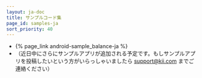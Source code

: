 ```yaml
---
layout: ja-doc
title: サンプルコード集
page_id: samples-ja
sort_priority: 40
---
```

* {% page_link android-sample_balance-ja %}
* （近日中にさらにサンプルアプリが追加される予定です。もしサンプルアプリを投稿したいという方がいらっしゃいましたら support@kii.com までご連絡ください）
